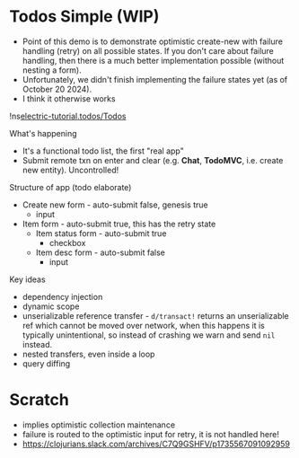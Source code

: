 # Todos Simple (WIP) <span id="title-extra"><span>

<div id="nav"></div>

* Point of this demo is to demonstrate optimistic create-new with failure handling (retry) on all possible states. If you don't care about failure handling, then there is a much better implementation possible (without nesting a form).
* Unfortunately, we didn't finish implementing the failure states yet (as of October 20 2024).
* I think it otherwise works

!ns[electric-tutorial.todos/Todos]()

What's happening
* It's a functional todo list, the first "real app"
* Submit remote txn on enter and clear (e.g. **Chat**, **TodoMVC**, i.e. create new entity). Uncontrolled!

Structure of app (todo elaborate)

* Create new form - auto-submit false, genesis true
  * input
* Item form - auto-submit true, this has the retry state
  * Item status form - auto-submit true
    * checkbox
  * Item desc form - auto-submit false
    * input

Key ideas

* dependency injection
* dynamic scope
* unserializable reference transfer - `d/transact!` returns an unserializable ref which cannot be moved over network, when this happens it is typically unintentional, so instead of crashing we warn and send `nil` instead.
* nested transfers, even inside a loop
* query diffing


# Scratch

* implies optimistic collection maintenance
* failure is routed to the optimistic input for retry, it is not handled here!
* https://clojurians.slack.com/archives/C7Q9GSHFV/p1735567091092959
